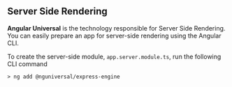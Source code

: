 ## Server Side Rendering 
__Angular Universal__ is the technology responsible for Server Side Rendering. 
You can easily prepare an app for server-side rendering using the Angular CLI. 

To create the server-side module, `app.server.module.ts`, run the following CLI command 
```
> ng add @nguniversal/express-engine
```